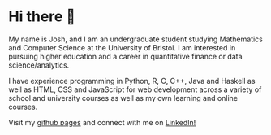 # Hi there 👋

My name is Josh, and I am an undergraduate student studying Mathematics and Computer Science at the University of Bristol. I am interested in pursuing higher education and a career in quantitative finance or data science/analytics.  

I have experience programming in Python, R, C, C++, Java and Haskell as well as HTML, CSS and JavaScript for web development across a variety of school and university courses as well as my own learning and online courses.

Visit my [github pages](http://jgacton.github.io) and connect with me on [LinkedIn!](https://www.linkedin.com/in/jgacton)
